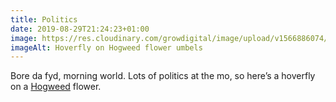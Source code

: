 ```yaml
---
title: Politics
date: 2019-08-29T21:24:23+01:00
image: https://res.cloudinary.com/growdigital/image/upload/v1566886074/hoverfly-E5ECB490.jpg
imageAlt: Hoverfly on Hogweed flower umbels
---
```


Bore da fyd, morning world. Lots of politics at the mo, so here’s a hoverfly on a [Hogweed](https://pfaf.org/user/Plant.aspx?LatinName=Heracleum+sphondylium) flower. 
